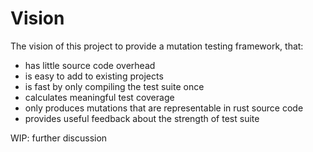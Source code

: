 # Vision

The vision of this project to provide a mutation testing framework, that:

* has little source code overhead
* is easy to add to existing projects
* is fast by only compiling the test suite once
* calculates meaningful test coverage
* only produces mutations that are representable in rust source code
* provides useful feedback about the strength of test suite

WIP: further discussion
